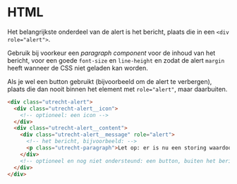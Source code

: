 <!-- @license CC0-1.0 -->

# HTML

Het belangrijkste onderdeel van de alert is het bericht, plaats die in een `<div role="alert">`.

Gebruik bij voorkeur een _paragraph component_ voor de inhoud van het bericht, voor een goede `font-size` en `line-height` en zodat de alert `margin` heeft wanneer de CSS niet geladen kan worden.

Als je wel een button gebruikt (bijvoorbeeld om de alert te verbergen), plaats die dan nooit binnen het element met `role="alert"`, maar daarbuiten.

```html
<div class="utrecht-alert">
  <div class="utrecht-alert__icon">
    <!-- optioneel: een icon -->
  </div>
  <div class="utrecht-alert__content">
    <div class="utrecht-alert__message" role="alert">
      <!-- het bericht, bijvoorbeeld: -->
      <p class="utrecht-paragraph">Let op: er is nu een storing waardoor...</p>
    </div>
    <!-- optioneel en nog niet ondersteund: een button, buiten het bericht -->
  </div>
</div>
```
